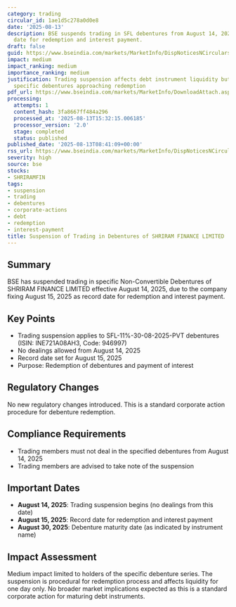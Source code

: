 ```yaml
---
category: trading
circular_id: 1ae1d5c278a0d0e8
date: '2025-08-13'
description: BSE suspends trading in SFL debentures from August 14, 2025 due to record
  date for redemption and interest payment.
draft: false
guid: https://www.bseindia.com/markets/MarketInfo/DispNoticesNCirculars.aspx?Noticeid={7D1CBAEC-8835-4A9D-B9CF-226DDEE6E560}&noticeno=20250813-14&dt=08/13/2025&icount=14&totcount=65&flag=0
impact: medium
impact_ranking: medium
importance_ranking: medium
justification: Trading suspension affects debt instrument liquidity but limited to
  specific debentures approaching redemption
pdf_url: https://www.bseindia.com/markets/MarketInfo/DownloadAttach.aspx?id=20250813-14&attachedId=
processing:
  attempts: 1
  content_hash: 3fa8667ff484a296
  processed_at: '2025-08-13T15:32:15.006185'
  processor_version: '2.0'
  stage: completed
  status: published
published_date: '2025-08-13T08:41:09+00:00'
rss_url: https://www.bseindia.com/markets/MarketInfo/DispNoticesNCirculars.aspx?Noticeid={7D1CBAEC-8835-4A9D-B9CF-226DDEE6E560}&noticeno=20250813-14&dt=08/13/2025&icount=14&totcount=65&flag=0
severity: high
source: bse
stocks:
- SHRIRAMFIN
tags:
- suspension
- trading
- debentures
- corporate-actions
- debt
- redemption
- interest-payment
title: Suspension of Trading in Debentures of SHRIRAM FINANCE LIMITED
---
```


## Summary

BSE has suspended trading in specific Non-Convertible Debentures of SHRIRAM FINANCE LIMITED effective August 14, 2025, due to the company fixing August 15, 2025 as record date for redemption and interest payment.

## Key Points

- Trading suspension applies to SFL-11%-30-08-2025-PVT debentures (ISIN: INE721A08AH3, Code: 946997)
- No dealings allowed from August 14, 2025
- Record date set for August 15, 2025
- Purpose: Redemption of debentures and payment of interest

## Regulatory Changes

No new regulatory changes introduced. This is a standard corporate action procedure for debenture redemption.

## Compliance Requirements

- Trading members must not deal in the specified debentures from August 14, 2025
- Trading members are advised to take note of the suspension

## Important Dates

- **August 14, 2025**: Trading suspension begins (no dealings from this date)
- **August 15, 2025**: Record date for redemption and interest payment
- **August 30, 2025**: Debenture maturity date (as indicated by instrument name)

## Impact Assessment

Medium impact limited to holders of the specific debenture series. The suspension is procedural for redemption process and affects liquidity for one day only. No broader market implications expected as this is a standard corporate action for maturing debt instruments.